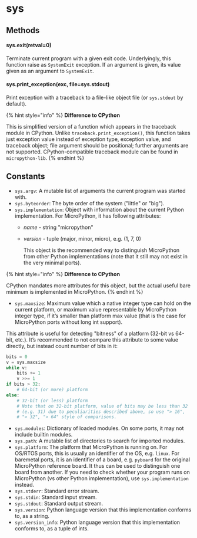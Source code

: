 # sys

## Methods

#### sys.exit\(retval=0\)

Terminate current program with a given exit code. Underlyingly, this function raise as `SystemExit` exception. If an argument is given, its value given as an argument to `SystemExit`.

#### sys.print\_exception\(exc, file=sys.stdout\)

Print exception with a traceback to a file-like object file \(or `sys.stdout` by default\).

{% hint style="info" %}
**Difference to CPython**

This is simplified version of a function which appears in the traceback module in CPython. Unlike `traceback.print_exception()`, this function takes just exception value instead of exception type, exception value, and traceback object; file argument should be positional; further arguments are not supported. CPython-compatible traceback module can be found in `micropython-lib`.
{% endhint %}

## Constants

* `sys.argv`: A mutable list of arguments the current program was started with.
* `sys.byteorder`: The byte order of the system \("little" or "big"\).
* `sys.implementation`: Object with information about the current Python implementation. For MicroPython, it has following attributes:
  * _name_ - string "micropython"
  * _version_ - tuple \(major, minor, micro\), e.g. \(1, 7, 0\)

    This object is the recommended way to distinguish MicroPython from other Python implementations \(note that it still may not exist in the very minimal ports\).

{% hint style="info" %}
**Difference to CPython**

CPython mandates more attributes for this object, but the actual useful bare minimum is implemented in MicroPython.
{% endhint %}

* `sys.maxsize`: Maximum value which a native integer type can hold on the current platform, or maximum value representable by MicroPython integer type, if it’s smaller than platform max value \(that is the case for MicroPython ports without long int support\).

This attribute is useful for detecting "bitness" of a platform \(32-bit vs 64-bit, etc.\). It’s recommended to not compare this attribute to some value directly, but instead count number of bits in it:

```python
bits = 0
v = sys.maxsize
while v:
    bits += 1
    v >>= 1
if bits > 32:
    # 64-bit (or more) platform
else:
    # 32-bit (or less) platform
    # Note that on 32-bit platform, value of bits may be less than 32
    # (e.g. 31) due to peculiarities described above, so use "> 16",
    # "> 32", "> 64" style of comparisons.
```

* `sys.modules`: Dictionary of loaded modules. On some ports, it may not include builtin modules.
* `sys.path`: A mutable list of directories to search for imported modules.
* `sys.platform`: The platform that MicroPython is running on. For OS/RTOS ports, this is usually an identifier of the OS, e.g. `linux`. For baremetal ports, it is an identifier of a board, e.g. `pyboard` for the original MicroPython reference board. It thus can be used to distinguish one board from another. If you need to check whether your program runs on MicroPython \(vs other Python implementation\), use `sys.implementation` instead.
* `sys.stderr`: Standard error stream.
* `sys.stdin`: Standard input stream.
* `sys.stdout`: Standard output stream.
* `sys.version`: Python language version that this implementation conforms to, as a string.
* `sys.version_info`: Python language version that this implementation conforms to, as a tuple of ints.

